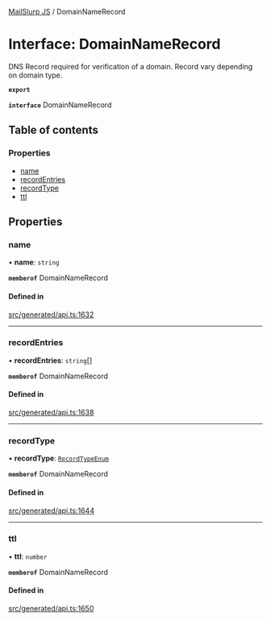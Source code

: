 [MailSlurp JS](../README.md) / DomainNameRecord

# Interface: DomainNameRecord

DNS Record required for verification of a domain. Record vary depending on domain type.

**`export`**

**`interface`** DomainNameRecord

## Table of contents

### Properties

- [name](DomainNameRecord.md#name)
- [recordEntries](DomainNameRecord.md#recordentries)
- [recordType](DomainNameRecord.md#recordtype)
- [ttl](DomainNameRecord.md#ttl)

## Properties

### name

• **name**: `string`

**`memberof`** DomainNameRecord

#### Defined in

[src/generated/api.ts:1632](https://github.com/mailslurp/mailslurp-client/blob/5523864/src/generated/api.ts#L1632)

___

### recordEntries

• **recordEntries**: `string`[]

**`memberof`** DomainNameRecord

#### Defined in

[src/generated/api.ts:1638](https://github.com/mailslurp/mailslurp-client/blob/5523864/src/generated/api.ts#L1638)

___

### recordType

• **recordType**: [`RecordTypeEnum`](../enums/DomainNameRecord.RecordTypeEnum.md)

**`memberof`** DomainNameRecord

#### Defined in

[src/generated/api.ts:1644](https://github.com/mailslurp/mailslurp-client/blob/5523864/src/generated/api.ts#L1644)

___

### ttl

• **ttl**: `number`

**`memberof`** DomainNameRecord

#### Defined in

[src/generated/api.ts:1650](https://github.com/mailslurp/mailslurp-client/blob/5523864/src/generated/api.ts#L1650)
